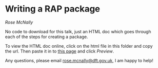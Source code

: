 # Writing a RAP package

*Rose McNally*

No code to download for this talk, just an HTML doc which goes through each of the steps for creating a package. 

To view the HTML doc online, click on the html file in this folder and copy the url. Then paste it in to [this page](https://htmlpreview.github.io/) and click *Preview*.

Any questions, please email rose.mcnally@dft.gov.uk, I am happy to help!
